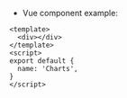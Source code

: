 - Vue component example:

```vue
<template>
  <div></div>
</template>
<script>
export default {
  name: 'Charts',
}
</script>
```
